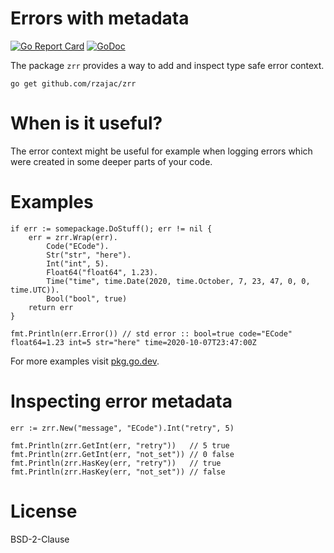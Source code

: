 # Errors with metadata

[![Go Report Card](https://goreportcard.com/badge/github.com/rzajac/zrr)](https://goreportcard.com/report/github.com/rzajac/zrr)
[![GoDoc](https://img.shields.io/badge/api-Godoc-blue.svg)](https://pkg.go.dev/github.com/rzajac/zrr)

The package `zrr` provides a way to add and inspect type safe error context.  

```
go get github.com/rzajac/zrr
```

# When is it useful?

The error context might be useful for example when logging errors which were 
created in some deeper parts of your code.   
 
# Examples

```
if err := somepackage.DoStuff(); err != nil {
    err = zrr.Wrap(err).
        Code("ECode").
        Str("str", "here").
        Int("int", 5).
        Float64("float64", 1.23).
        Time("time", time.Date(2020, time.October, 7, 23, 47, 0, 0, time.UTC)).
        Bool("bool", true)
    return err
}

fmt.Println(err.Error()) // std error :: bool=true code="ECode" float64=1.23 int=5 str="here" time=2020-10-07T23:47:00Z
```

For more examples visit [pkg.go.dev](https://pkg.go.dev/mod/github.com/rzajac/zrr).

# Inspecting error metadata 

```
err := zrr.New("message", "ECode").Int("retry", 5)

fmt.Println(zrr.GetInt(err, "retry"))   // 5 true
fmt.Println(zrr.GetInt(err, "not_set")) // 0 false
fmt.Println(zrr.HasKey(err, "retry"))   // true
fmt.Println(zrr.HasKey(err, "not_set")) // false
```

# License

BSD-2-Clause